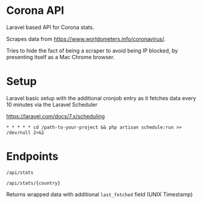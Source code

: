 # Corona API

Laravel based API for Corona stats.

Scrapes data from https://www.worldometers.info/coronavirus/.

Tries to hide the fact of being a scraper to avoid being IP blocked, by presenting itself as a Mac Chrome browser.

# Setup

Laravel basic setup with the additional cronjob entry as it fetches data every 10 minutes via the Laravel Scheduler

https://laravel.com/docs/7.x/scheduling

``* * * * * cd /path-to-your-project && php artisan schedule:run >> /dev/null 2>&1
``

# Endpoints

`/api/stats`

`/api/stats/{country}`

Returns wrapped data with additional `last_fetched` field (UNIX Timestamp)
